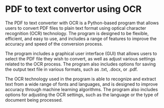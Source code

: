 # PDF to text convertor using OCR
The PDF to text converter with OCR is a Python-based program that allows users to convert PDF files to plain text format using optical character recognition (OCR) technology. The program is designed to be flexible, efficient, and easy to use, and includes a range of features to improve the accuracy and speed of the conversion process.

The program includes a graphical user interface (GUI) that allows users to select the PDF file they wish to convert, as well as adjust various settings related to the OCR process. The program also includes options for saving the output text file in various formats, such as .txt, .docx, or .pdf.

The OCR technology used in the program is able to recognize and extract text from a wide range of fonts and languages, and is designed to improve accuracy through machine learning algorithms. The program also includes options for adjusting the OCR settings, such as the language or the type of document being processed.
